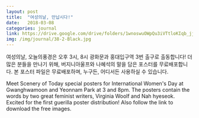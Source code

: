 ```yaml
---
layout: post
title:  "여성의날, 만납시다!"
date:   2018-03-08
categories: journal
link: https://drive.google.com/drive/folders/1wnoswuOWpQu3iVTtloKIqb_jj-OyKjIY
img: /img/journal/38-2-Black.jpg
---
```

여성의날, 오늘의풍경은 오후 3시, 8시 광화문과 홍대입구역 3번 출구로 출동합니다! 더 많은 분들을 만나기 위해, 버지니아울프와 나혜석의 말을 담은 포스터를 무료배포합니다. 본 포스터 파일은 무료배포하며, 누구든, 어디서든 사용하실 수 있습니다. 

Meet Scenery of Today special posters for International Women's Day at Gwanghwamoon and Yeonnam Park at 3 and 8pm. The posters contain the words by two great feminist writers, Virginia Woolf and Nah hyeseok. Excited for the first guerilla poster distribution! Also follow the link to download the free images. 